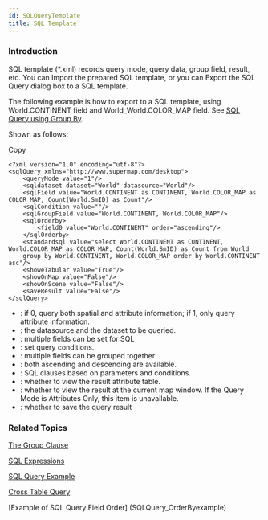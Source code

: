 ```yaml
---
id: SQLQueryTemplate
title: SQL Template
---
```

### Introduction

SQL template (*.xml) records query mode, query data, group field, result, etc. You can Import the prepared SQL template, or you can Export the SQL Query dialog box to a SQL template.

The following example is how to export to a SQL template, using World.CONTINENT field and World_World.COLOR_MAP field. See [SQL Query using Group By](SQLQuery_Group).

Shown as follows:

Copy

    
    
    
    <?xml version="1.0" encoding="utf-8"?>
    <sqlQuery xmlns="http://www.supermap.com/desktop">
    	<queryMode value="1"/>
    	<sqldataset dataset="World" datasource="World"/>
    	<sqlField value="World.CONTINENT as CONTINENT, World.COLOR_MAP as COLOR_MAP, Count(World.SmID) as Count"/>
    	<sqlCondition value=""/>
    	<sqlGroupField value="World.CONTINENT, World.COLOR_MAP"/>
    	<sqlOrderby>
    		<field0 value="World.CONTINENT" order="ascending"/>
    	</sqlOrderby>
    	<standardsql value="select World.CONTINENT as CONTINENT, World.COLOR_MAP as COLOR_MAP, Count(World.SmID) as Count from World 
        group by World.CONTINENT, World.COLOR_MAP order by World.CONTINENT asc"/>
    	<showeTabular value="True"/>
    	<showOnMap value="False"/>
    	<showOnScene value="False"/>
    	<saveResult value="False"/>
    </sqlQuery>
    
    

  * <queryMode>: if 0, query both spatial and attribute information; if 1, only query attribute information.
  * <sqldataset>: the datasource and the dataset to be queried.
  * <sqlField>: multiple fields can be set for SQL
  * <sqlCondition>: set query conditions.
  * <sqlGroupField>: multiple fields can be grouped together
  * <sqlOrderby>: both ascending and descending are available. 
  * <standardsql>: SQL clauses based on parameters and conditions.
  * <showeTabular>: whether to view the result attribute table.
  * <showOnMap>: whether to view the result at the current map window. If the Query Mode is Attributes Only, this item is unavailable.
  * <saveResult>: whether to save the query result

### Related Topics

[The Group Clause](SQLQuery_Group)

[SQL Expressions](SQLQuery_Expression)

[SQL Query Example](SQLQuery_Example)

[Cross Table Query](SQLQuery_Related)

[Example of SQL Query Field Order] (SQLQuery_OrderByexample)

